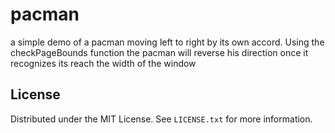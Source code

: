 # pacman
a simple demo of a pacman moving left to right by its own accord.
Using the checkPageBounds function the pacman will reverse his direction once it recognizes its reach the width of the window

## License

Distributed under the MIT License. See `LICENSE.txt` for more information.
